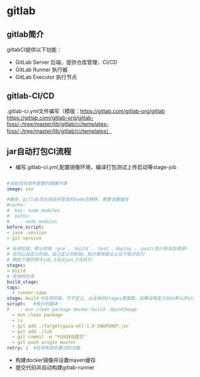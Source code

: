 # gitlab

## gitlab简介

gitlabCI提供以下功能：

- GitLab Server 后端，提供仓库管理，CI/CD
- GitLab Runner 执行器
- GitLab Executor 执行节点

## gitlab-CI/CD

.gitlab-ci.yml文件编写（模版：https://gitlab.com/gitlab-org/gitlab https://gitlab.com/gitlab-org/gitlab-foss/-/tree/master/lib/gitlab/ci/templates-foss/-/tree/master/lib/gitlab/ci/templates）

## jar自动打包CI流程

*   编写.gitlab-ci.yml,配置镜像环境，编译打包测试上传启动等stage-job
  ```yml
  
#当前流水线所需要的镜像环境
image: xxx

#缓存，gitlab流水线会将安装的node包移除，需要设置缓存
#cache:
#  key: node_modules
#  paths:
#    - node_modules
before_script:
  - java -version
  - git version

# 任务阶段，默认的有 .pre 、 build 、 test 、deploy 、.post(执行有先后顺序)
# 也可以自定义阶段，自己定义的阶段，执行顺序是从上往下依次执行
# 例如下面的例子job_2会比jon_1先执行
stages:
  - build
# 具体的任务  
build_stage:
  tags:
    - runner-saas
  stage: build #任务阶段，可不定义，从全局的stages里面取，如果没有定义则从默认的stages里面取
  script:   #执行的脚本
#    - mvn clean package docker:build -DpushImage
    - mvn clean package
    - ls
    - git add ./target/gaia-etl-1.0-SNAPSHOT.jar
    - git add ./lib
    - git commit -m "代码自动提交"
    - git push origin master
  retry: 1  #任务失败后重试的次数
  ```
- 构建docker镜像并设置maven缓存
- 提交代码并自动构建gitlab-runner



